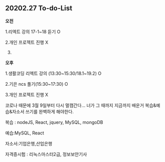 ## 20202.27 To-do-List

**오전**

1.리엑트 강의 17-1~18 듣기 O

2.개인 프로젝트 진행 X

3.



**오후**

1.생활코딩 리엑트 강의 (13:30~15:30/18.1~19.2) O

2.기은 ncs 풀기(15:30~17:30) O

3.개인 프로젝트 진행 X





코로나 때문에 3월 9일부터 다시 멀캠간다... 너가 그 때까지 지금까지 배운거 복습&예습&자소서 쓰기를 완벽하게 해야한다.

복습 : nodeJS, React, jquery, MySQL, mongoDB

예습:MySQL, React

자소서:기업은행,산업은행

자격증시험 : 리눅스마스터2급, 정보보안기사